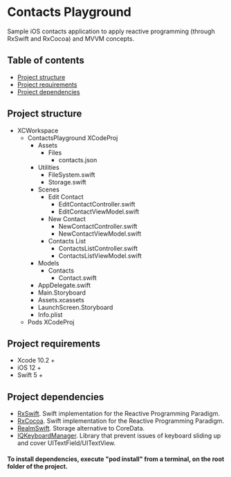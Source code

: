 # Contacts Playground

Sample iOS contacts application to apply reactive programming (through RxSwift and RxCocoa) and MVVM concepts.

## Table of contents
* [Project structure](#project-structure)
* [Project requirements](#project-requirements)
* [Project dependencies](#project-dependencies)

## Project structure

- XCWorkspace
  - ContactsPlayground XCodeProj
    - Assets
      - Files
        - contacts.json
    - Utilities
      - FileSystem.swift
      - Storage.swift
    - Scenes
      - Edit Contact
        - EditContactController.swift
        - EditContactViewModel.swift
      - New Contact
        - NewContactController.swift
        - NewContactViewModel.swift
      - Contacts List
        - ContactsListController.swift
        - ContactsListViewModel.swift
    - Models
      - Contacts
        - Contact.swift
    - AppDelegate.swift
    - Main.Storyboard
    - Assets.xcassets
    - LaunchScreen.Storyboard
    - Info.plist
  - Pods XCodeProj

## Project requirements

- Xcode 10.2 +
- iOS 12 +
- Swift 5 +

## Project dependencies

- [RxSwift](https://github.com/ReactiveX/RxSwift). Swift implementation for the Reactive Programming Paradigm.
- [RxCocoa](https://github.com/ReactiveX/RxSwift/tree/master/RxCocoa). Swift implementation for the Reactive Programming Paradigm.
- [RealmSwift](https://realm.io/docs/swift/latest). Storage alternative to CoreData.
- [IQKeyboardManager](https://github.com/hackiftekhar/IQKeyboardManager). Library that prevent issues of keyboard sliding up and cover UITextField/UITextView.

#### To install dependencies, execute "pod install" from a terminal, on the root folder of the project.
